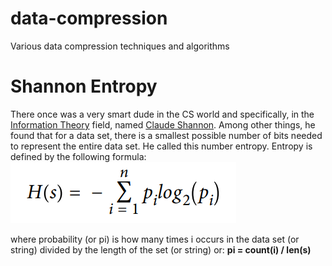 # data-compression
Various data compression techniques and algorithms

# Shannon Entropy
There once was a very smart dude in the CS world and specifically, in the [Information Theory](https://en.wikipedia.org/wiki/Information_theory) field, named [Claude Shannon](https://www.itsoc.org/about/shannon). Among other things, he found that for a data set, there is a smallest possible number of bits needed to represent the entire data set. He called this number entropy.
Entropy is defined by the following formula:
![Entropy Formula](/readme_images/entropy_formula.png)

where probability (or pi) is how many times i occurs in the data set (or string) divided by the length of the set (or string) or: <b>pi = count(i) / len(s)</b>

